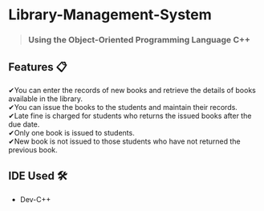 # Library-Management-System
> ### Using the Object-Oriented Programming Language C++

## Features 📋
✔You can enter the records of new books and retrieve the details of books available in the library.\
✔You can issue the books to the students and maintain their records.\
✔Late fine is charged for students who returns the issued books after the due date.\
✔Only one book is issued to students.\
✔New book is not issued to those students who have not returned the previous book.

## IDE Used 🛠
* Dev-C++ 
